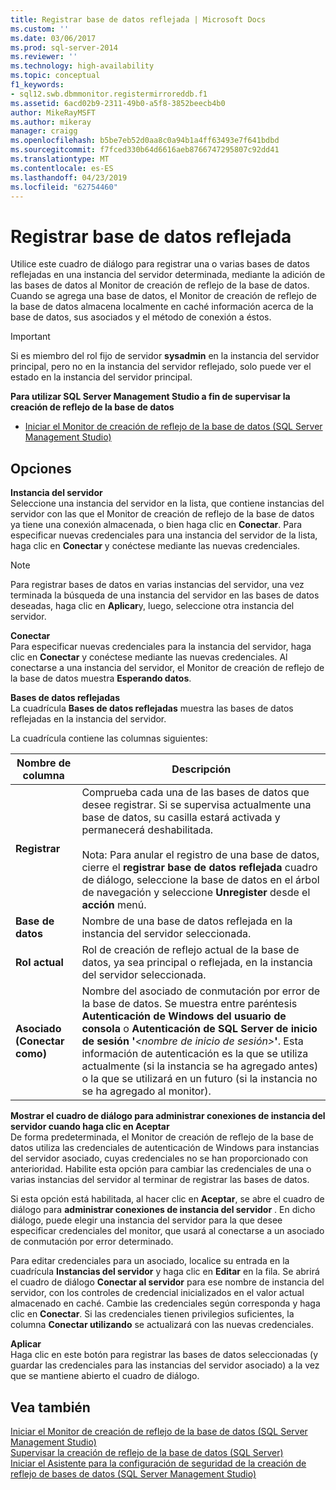 ```yaml
---
title: Registrar base de datos reflejada | Microsoft Docs
ms.custom: ''
ms.date: 03/06/2017
ms.prod: sql-server-2014
ms.reviewer: ''
ms.technology: high-availability
ms.topic: conceptual
f1_keywords:
- sql12.swb.dbmmonitor.registermirroreddb.f1
ms.assetid: 6acd02b9-2311-49b0-a5f8-3852beecb4b0
author: MikeRayMSFT
ms.author: mikeray
manager: craigg
ms.openlocfilehash: b5be7eb52d0aa8c0a94b1a4ff63493e7f641bdbd
ms.sourcegitcommit: f7fced330b64d6616aeb8766747295807c92dd41
ms.translationtype: MT
ms.contentlocale: es-ES
ms.lasthandoff: 04/23/2019
ms.locfileid: "62754460"
---
```

# <a name="register-mirrored-database"></a>Registrar base de datos reflejada
  Utilice este cuadro de diálogo para registrar una o varias bases de datos reflejadas en una instancia del servidor determinada, mediante la adición de las bases de datos al Monitor de creación de reflejo de la base de datos. Cuando se agrega una base de datos, el Monitor de creación de reflejo de la base de datos almacena localmente en caché información acerca de la base de datos, sus asociados y el método de conexión a éstos.  
  
> [!IMPORTANT]  
>  Si es miembro del rol fijo de servidor **sysadmin** en la instancia del servidor principal, pero no en la instancia del servidor reflejado, solo puede ver el estado en la instancia del servidor principal.  
  
 **Para utilizar SQL Server Management Studio a fin de supervisar la creación de reflejo de la base de datos**  
  
-   [Iniciar el Monitor de creación de reflejo de la base de datos &#40;SQL Server Management Studio&#41;](../database-mirroring/start-database-mirroring-monitor-sql-server-management-studio.md)  
  
## <a name="options"></a>Opciones  
 **Instancia del servidor**  
 Seleccione una instancia del servidor en la lista, que contiene instancias del servidor con las que el Monitor de creación de reflejo de la base de datos ya tiene una conexión almacenada, o bien haga clic en **Conectar**. Para especificar nuevas credenciales para una instancia del servidor de la lista, haga clic en **Conectar** y conéctese mediante las nuevas credenciales.  
  
> [!NOTE]  
>  Para registrar bases de datos en varias instancias del servidor, una vez terminada la búsqueda de una instancia del servidor en las bases de datos deseadas, haga clic en **Aplicar**y, luego, seleccione otra instancia del servidor.  
  
 **Conectar**  
 Para especificar nuevas credenciales para la instancia del servidor, haga clic en **Conectar** y conéctese mediante las nuevas credenciales. Al conectarse a una instancia del servidor, el Monitor de creación de reflejo de la base de datos muestra **Esperando datos**.  
  
 **Bases de datos reflejadas**  
 La cuadrícula **Bases de datos reflejadas** muestra las bases de datos reflejadas en la instancia del servidor.  
  
 La cuadrícula contiene las columnas siguientes:  
  
|Nombre de columna|Descripción|  
|-----------------|-----------------|  
|**Registrar**|Comprueba cada una de las bases de datos que desee registrar. Si se supervisa actualmente una base de datos, su casilla estará activada y permanecerá deshabilitada.<br /><br /> Nota: Para anular el registro de una base de datos, cierre el **registrar base de datos reflejada** cuadro de diálogo, seleccione la base de datos en el árbol de navegación y seleccione **Unregister** desde el **acción** menú.|  
|**Base de datos**|Nombre de una base de datos reflejada en la instancia del servidor seleccionada.|  
|**Rol actual**|Rol de creación de reflejo actual de la base de datos, ya sea principal o reflejada, en la instancia del servidor seleccionada.|  
|**Asociado (Conectar como)**|Nombre del asociado de conmutación por error de la base de datos. Se muestra entre paréntesis **Autenticación de Windows del usuario de consola** o **Autenticación de SQL Server de inicio de sesión '***\<nombre de inicio de sesión>***'**. Esta información de autenticación es la que se utiliza actualmente (si la instancia se ha agregado antes) o la que se utilizará en un futuro (si la instancia no se ha agregado al monitor).|  
  
 **Mostrar el cuadro de diálogo para administrar conexiones de instancia del servidor cuando haga clic en Aceptar**  
 De forma predeterminada, el Monitor de creación de reflejo de la base de datos utiliza las credenciales de autenticación de Windows para instancias del servidor asociado, cuyas credenciales no se han proporcionado con anterioridad. Habilite esta opción para cambiar las credenciales de una o varias instancias del servidor al terminar de registrar las bases de datos.  
  
 Si esta opción está habilitada, al hacer clic en **Aceptar**, se abre el cuadro de diálogo para **administrar conexiones de instancia del servidor** . En dicho diálogo, puede elegir una instancia del servidor para la que desee especificar credenciales del monitor, que usará al conectarse a un asociado de conmutación por error determinado.  
  
 Para editar credenciales para un asociado, localice su entrada en la cuadrícula **Instancias del servidor** y haga clic en **Editar** en la fila. Se abrirá el cuadro de diálogo **Conectar al servidor** para ese nombre de instancia del servidor, con los controles de credencial inicializados en el valor actual almacenado en caché. Cambie las credenciales según corresponda y haga clic en **Conectar**. Si las credenciales tienen privilegios suficientes, la columna **Conectar utilizando** se actualizará con las nuevas credenciales.  
  
 **Aplicar**  
 Haga clic en este botón para registrar las bases de datos seleccionadas (y guardar las credenciales para las instancias del servidor asociado) a la vez que se mantiene abierto el cuadro de diálogo.  
  
## <a name="see-also"></a>Vea también  
 [Iniciar el Monitor de creación de reflejo de la base de datos &#40;SQL Server Management Studio&#41;](../database-mirroring/start-database-mirroring-monitor-sql-server-management-studio.md)   
 [Supervisar la creación de reflejo de la base de datos &#40;SQL Server&#41;](database-mirroring-sql-server.md)   
 [Iniciar el Asistente para la configuración de seguridad de la creación de reflejo de bases de datos &#40;SQL Server Management Studio&#41;](start-the-configuring-database-mirroring-security-wizard.md)  
  
  
